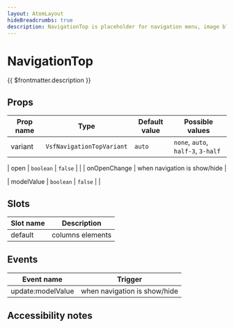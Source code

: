 ```yaml
---
layout: AtomLayout
hideBreadcrumbs: true
description: NavigationTop is placeholder for navigation menu, image blocks etc. It purpose is to help with handling different columns arrangement and showing/hiding whole component.
---
```

# NavigationTop

{{ $frontmatter.description }}

<Generate />

## Props

| Prop name | Type                      | Default value | Possible values                    |
| --------- | ------------------------- | ------------- | ---------------------------------- |
| variant   | `VsfNavigationTopVariant` | `auto`        | `none`, `auto`, `half-3`, `3-half` |
<!-- react -->
| open      | `boolean`                 | `false`       |                                    |
| onOpenChange | when navigation is show/hide |
<!-- end react -->
<!-- vue -->
| modelValue | `boolean`                 | `false`       |                                    |
<!-- end vue -->

<!-- vue -->
## Slots

| Slot name | Description      |
| --------- | ---------------- |
| default   | columns elements |

## Events

| Event name        | Trigger                      |
| ----------------- | ---------------------------- |
| update:modelValue | when navigation is show/hide |

<!-- end vue -->

## Accessibility notes
